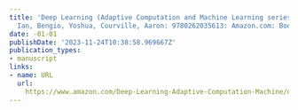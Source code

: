 ```yaml
---
title: 'Deep Learning (Adaptive Computation and Machine Learning series): Goodfellow,
  Ian, Bengio, Yoshua, Courville, Aaron: 9780262035613: Amazon.com: Books'
date: -01-01
publishDate: '2023-11-24T10:38:58.969667Z'
publication_types:
- manuscript
links:
- name: URL
  url: 
    https://www.amazon.com/Deep-Learning-Adaptive-Computation-Machine/dp/0262035618/ref=sr_1_1?ie=UTF8&qid=1472485235&sr=8-1&keywords=deep+learning+book
---
```

